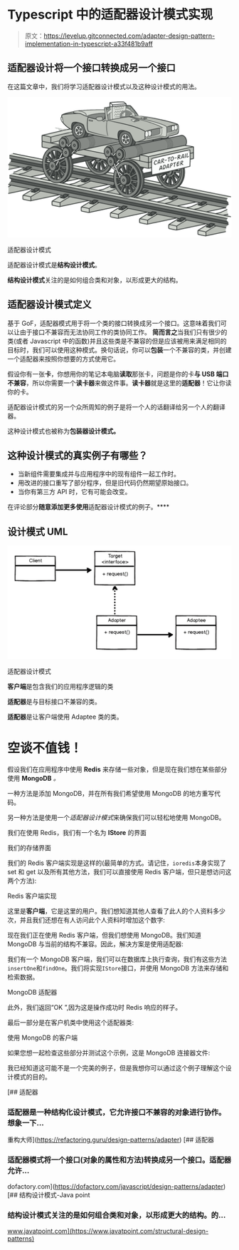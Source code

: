# Typescript 中的适配器设计模式实现

> 原文：<https://levelup.gitconnected.com/adapter-design-pattern-implementation-in-typescript-a33f481b9aff>

## 适配器设计将一个接口转换成另一个接口

在这篇文章中，我们将学习适配器设计模式以及这种设计模式的用法。

![](img/57e27e7019cc70d010fc6591f6bf0291.png)

适配器设计模式

适配器设计模式是**结构设计模式**。

**结构设计模式**关注的是如何组合类和对象，以形成更大的结构。

## 适配器设计模式定义

基于 GoF，适配器模式用于将一个类的接口转换成另一个接口。这意味着我们可以让由于接口不兼容而无法协同工作的类协同工作。
**简而言之**当我们只有很少的类(或者 Javascript 中的函数)并且这些类是不兼容的但是应该被用来满足相同的目标时，我们可以使用这种模式。换句话说，你可以**包装**一个不兼容的类，并创建一个适配器来按照你想要的方式使用它。

假设你有一张**卡**，你想用你的笔记本电脑**读取**那张卡，问题是你的卡**与 **USB 端口**不兼容**，所以你需要一个**读卡器**来做这件事。**读卡器**就是这里的**适配器**！它让你读你的卡。

适配器设计模式的另一个众所周知的例子是将一个人的话翻译给另一个人的翻译器。

这种设计模式也被称为**包装器设计模式。**

## 这种设计模式的真实例子有哪些？

*   当新组件需要集成并与应用程序中的现有组件一起工作时。
*   用改进的接口重写了部分程序，但是旧代码仍然期望原始接口。
*   当你有第三方 API 时，它有可能会改变。

在评论部分**随意添加更多使用**适配器设计模式的例子。****

## 设计模式 UML

![](img/4f3e7a239ebea91cf32df183ae9204a8.png)

适配器设计模式

**客户端**是包含我们的应用程序逻辑的类

**适配器**是与目标接口不兼容的类。

**适配器**是让客户端使用 Adaptee 类的类。

# 空谈不值钱！

假设我们在应用程序中使用 **Redis** 来存储一些对象，但是现在我们想在某些部分使用 **MongoDB** *。*

一种方法是添加 MongoDB，并在所有我们希望使用 MongoDB 的地方重写代码。

另一种方法是使用一个*适配器设计模式*来确保我们可以轻松地使用 MongoDB。

我们在使用 Redis，我们有一个名为 **IStore** 的界面

我们的存储界面

我们的 Redis 客户端实现是这样的(最简单的方式。请记住，`ioredis`本身实现了 set 和 get 以及所有其他方法，我们可以直接使用 Redis 客户端，但只是想访问这两个方法):

Redis 客户端实现

这里是**客户端**，它是这里的用户。我们想知道其他人查看了此人的个人资料多少次，并且我们还想在有人访问此个人资料时增加这个数字:

现在我们正在使用 Redis 客户端，但我们想使用 MongoDB。我们知道 MongoDB 与当前的结构不兼容。因此，解决方案是使用适配器:

我们有一个 MongoDB 客户端，我们可以在数据库上执行查询，我们有这些方法`insertOne`和`findOne`。我们将实现`IStore`接口，并使用 MongoDB 方法来存储和检索数据。

MongoDB 适配器

此外，我们返回“OK ”,因为这是操作成功时 Redis 响应的样子。

最后一部分是在客户机类中使用这个适配器类:

使用 MongoDB 的客户端

如果您想一起检查这些部分并测试这个示例，这是 MongoDB 连接器文件:

我已经知道这可能不是一个完美的例子，但是我想你可以通过这个例子理解这个设计模式的目的。

[](https://refactoring.guru/design-patterns/adapter) [## 适配器

### 适配器是一种结构化设计模式，它允许接口不兼容的对象进行协作。想象一下…

重构大师](https://refactoring.guru/design-patterns/adapter) [](https://dofactory.com/javascript/design-patterns/adapter) [## 适配器

### 适配器模式将一个接口(对象的属性和方法)转换成另一个接口。适配器允许…

dofactory.com](https://dofactory.com/javascript/design-patterns/adapter)  [## 结构设计模式-Java point

### 结构设计模式关注的是如何组合类和对象，以形成更大的结构。的…

www.javatpoint.com](https://www.javatpoint.com/structural-design-patterns)